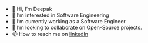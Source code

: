 - 👋 Hi, I’m Deepak
- 👀 I’m interested in Software Engineering
- 🌱 I’m currently working as a Software Engineer
- 💞️ I’m looking to collaborate on Open-Source projects.
- 📫 How to reach me on [linkedIn](https://linkedin.com/in/deepak-18)

<!---
DKdEviL/DKdEviL is a ✨ special ✨ repository because its `README.md` (this file) appears on your GitHub profile.
You can click the Preview link to take a look at your changes.
--->
